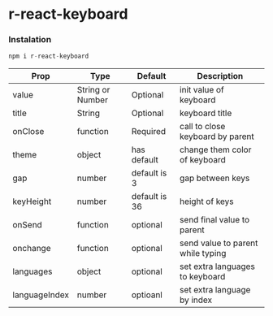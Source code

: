# r-react-keyboard
### Instalation
```javascript
npm i r-react-keyboard
```


Prop          | Type             | Default       | Description
------------- | ---------------- | ------------- |---------------------------------
value         | String or Number | Optional      | init value of keyboard
title         | String           | Optional      | keyboard title
onClose       | function         | Required      | call to close keyboard by parent
theme         | object           | has default   | change them color of keyboard
gap           | number           | default is 3  | gap between keys
keyHeight     | number           | default is 36 | height of keys
onSend        | function         | optional      | send final value to parent
onchange      | function         | optional      | send value to parent while typing
languages     | object           | optional      | set extra languages to keyboard
languageIndex | number           | optioanl      | set extra language by index

